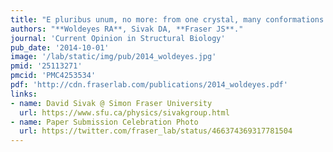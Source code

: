```yaml
---
title: "E pluribus unum, no more: from one crystal, many conformations."
authors: "**Woldeyes RA**, Sivak DA, **Fraser JS**."
journal: 'Current Opinion in Structural Biology'
pub_date: '2014-10-01'
image: '/lab/static/img/pub/2014_woldeyes.jpg'
pmid: '25113271'
pmcid: 'PMC4253534'
pdf: 'http://cdn.fraserlab.com/publications/2014_woldeyes.pdf'
links:
- name: David Sivak @ Simon Fraser University
  url: https://www.sfu.ca/physics/sivakgroup.html
- name: Paper Submission Celebration Photo
  url: https://twitter.com/fraser_lab/status/466374369317781504
---
```

